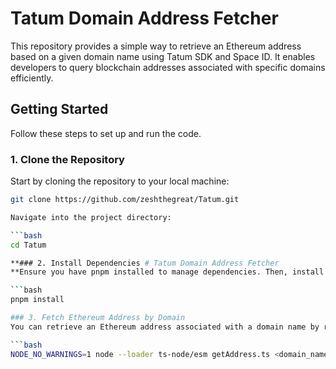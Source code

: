 # Tatum Domain Address Fetcher 

This repository provides a simple way to retrieve an Ethereum address based on a given domain name using Tatum SDK and Space ID. It enables developers to query blockchain addresses associated with specific domains efficiently.

## Getting Started

Follow these steps to set up and run the code.

### 1. Clone the Repository

Start by cloning the repository to your local machine:

```bash
git clone https://github.com/zeshthegreat/Tatum.git

Navigate into the project directory:

```bash
cd Tatum

**### 2. Install Dependencies # Tatum Domain Address Fetcher
**Ensure you have pnpm installed to manage dependencies. Then, install the required packages:

```bash
pnpm install

### 3. Fetch Ethereum Address by Domain
You can retrieve an Ethereum address associated with a domain name by running the following command:

```bash
NODE_NO_WARNINGS=1 node --loader ts-node/esm getAddress.ts <domain_name>



